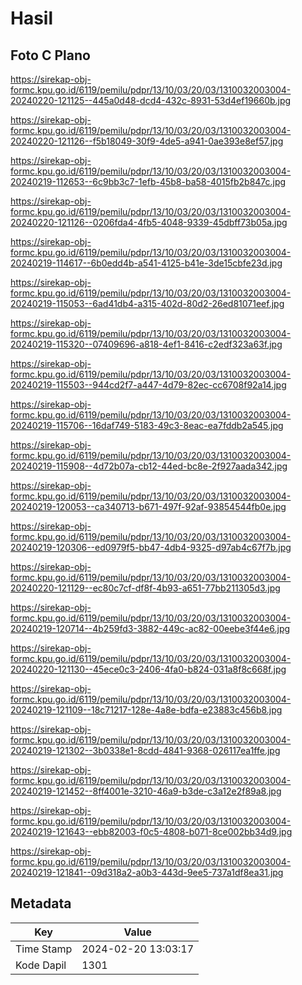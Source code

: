 # Hasil

## Foto C Plano

https://sirekap-obj-formc.kpu.go.id/6119/pemilu/pdpr/13/10/03/20/03/1310032003004-20240220-121125--445a0d48-dcd4-432c-8931-53d4ef19660b.jpg

https://sirekap-obj-formc.kpu.go.id/6119/pemilu/pdpr/13/10/03/20/03/1310032003004-20240220-121126--f5b18049-30f9-4de5-a941-0ae393e8ef57.jpg

https://sirekap-obj-formc.kpu.go.id/6119/pemilu/pdpr/13/10/03/20/03/1310032003004-20240219-112653--6c9bb3c7-1efb-45b8-ba58-4015fb2b847c.jpg

https://sirekap-obj-formc.kpu.go.id/6119/pemilu/pdpr/13/10/03/20/03/1310032003004-20240220-121126--0206fda4-4fb5-4048-9339-45dbff73b05a.jpg

https://sirekap-obj-formc.kpu.go.id/6119/pemilu/pdpr/13/10/03/20/03/1310032003004-20240219-114617--6b0edd4b-a541-4125-b41e-3de15cbfe23d.jpg

https://sirekap-obj-formc.kpu.go.id/6119/pemilu/pdpr/13/10/03/20/03/1310032003004-20240219-115053--6ad41db4-a315-402d-80d2-26ed81071eef.jpg

https://sirekap-obj-formc.kpu.go.id/6119/pemilu/pdpr/13/10/03/20/03/1310032003004-20240219-115320--07409696-a818-4ef1-8416-c2edf323a63f.jpg

https://sirekap-obj-formc.kpu.go.id/6119/pemilu/pdpr/13/10/03/20/03/1310032003004-20240219-115503--944cd2f7-a447-4d79-82ec-cc6708f92a14.jpg

https://sirekap-obj-formc.kpu.go.id/6119/pemilu/pdpr/13/10/03/20/03/1310032003004-20240219-115706--16daf749-5183-49c3-8eac-ea7fddb2a545.jpg

https://sirekap-obj-formc.kpu.go.id/6119/pemilu/pdpr/13/10/03/20/03/1310032003004-20240219-115908--4d72b07a-cb12-44ed-bc8e-2f927aada342.jpg

https://sirekap-obj-formc.kpu.go.id/6119/pemilu/pdpr/13/10/03/20/03/1310032003004-20240219-120053--ca340713-b671-497f-92af-93854544fb0e.jpg

https://sirekap-obj-formc.kpu.go.id/6119/pemilu/pdpr/13/10/03/20/03/1310032003004-20240219-120306--ed0979f5-bb47-4db4-9325-d97ab4c67f7b.jpg

https://sirekap-obj-formc.kpu.go.id/6119/pemilu/pdpr/13/10/03/20/03/1310032003004-20240220-121129--ec80c7cf-df8f-4b93-a651-77bb211305d3.jpg

https://sirekap-obj-formc.kpu.go.id/6119/pemilu/pdpr/13/10/03/20/03/1310032003004-20240219-120714--4b259fd3-3882-449c-ac82-00eebe3f44e6.jpg

https://sirekap-obj-formc.kpu.go.id/6119/pemilu/pdpr/13/10/03/20/03/1310032003004-20240220-121130--45ece0c3-2406-4fa0-b824-031a8f8c668f.jpg

https://sirekap-obj-formc.kpu.go.id/6119/pemilu/pdpr/13/10/03/20/03/1310032003004-20240219-121109--18c71217-128e-4a8e-bdfa-e23883c456b8.jpg

https://sirekap-obj-formc.kpu.go.id/6119/pemilu/pdpr/13/10/03/20/03/1310032003004-20240219-121302--3b0338e1-8cdd-4841-9368-026117ea1ffe.jpg

https://sirekap-obj-formc.kpu.go.id/6119/pemilu/pdpr/13/10/03/20/03/1310032003004-20240219-121452--8ff4001e-3210-46a9-b3de-c3a12e2f89a8.jpg

https://sirekap-obj-formc.kpu.go.id/6119/pemilu/pdpr/13/10/03/20/03/1310032003004-20240219-121643--ebb82003-f0c5-4808-b071-8ce002bb34d9.jpg

https://sirekap-obj-formc.kpu.go.id/6119/pemilu/pdpr/13/10/03/20/03/1310032003004-20240219-121841--09d318a2-a0b3-443d-9ee5-737a1df8ea31.jpg


## Metadata

| Key        | Value               |
| ---------- | ------------------- |
| Time Stamp | 2024-02-20 13:03:17 |
| Kode Dapil | 1301                |



